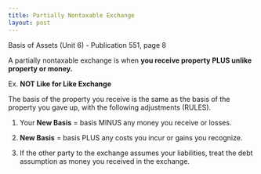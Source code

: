 ```yaml
---
title: Partially Nontaxable Exchange
layout: post
---
```


Basis of Assets (Unit 6) - Publication 551, page 8

A partially nontaxable exchange is when **you receive property PLUS unlike property or money.**

Ex. **NOT Like for Like Exchange**

The basis of the property you receive is the same as the basis of the property you gave up, with the following adjustments (RULES).

1. Your **New Basis** = basis MINUS any money you receive or losses.

2. **New Basis** = basis PLUS any costs you incur or gains you recognize.

3. If the other party to the exchange assumes your liabilities, treat the debt assumption as money you received in the exchange.
